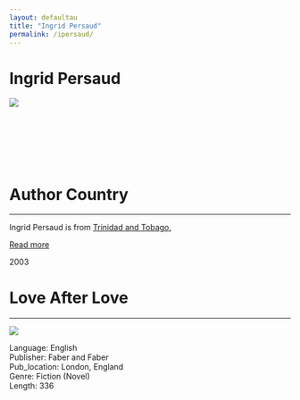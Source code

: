 ```yaml
---
layout: defaultau
title: "Ingrid Persaud"
permalink: /ipersaud/
---
```

<!-- partial:index.partial.html -->
<div class="content">
     <h1>Ingrid Persaud</h1>
    <div class="quote">
        <div><img src="https://encrypted-tbn0.gstatic.com/images?q=tbn:ANd9GcRz7YvYinL88yduXTC6QS3k4xsNj42syRdu6Btrt7gYtCjwpxQy" class="logo"></div>
    </div>
    <div class="timeline">
        <div style="padding-bottom:100px;"></div>
        <div class="block">
             <div class="date right"><p class="right"></p></div>
            <div class="dot"></div>
            <div class="left first">
            <div class="author_country">
                <h1>Author Country</h1><hr>
          <div class="aclocation">  <p>Ingrid Persaud is from <a href="{{ site.baseurl }}/3"> Trinidad and Tobago.</a></p></div>
              <div class="acreadmore">  <a href="https://en.wikipedia.org/wiki/Ingrid_Persaud" target="_blank">Read more</a></div>
            </div>
            </div>
        <div class="block">
            <div class="date left"><p class="left">2003</p></div>
            <div class="dot"></div>
            <div class="right">
                <h1>Love After Love</h1><hr>
                <p><img src="https://encrypted-tbn1.gstatic.com/images?q=tbn:ANd9GcRRYoA1YaDMdalZQH2O4WTesVEA4NMsOx0nxt9ubwAaegiMOXNM"></p>
                <p>
                Language: English<br/>
                Publisher: Faber and Faber<br/>
                Pub_location: London, England<br/>
                Genre: Fiction (Novel)<br/>
                Length: 336 <br/>                   </p>
            </div>
        </div>
